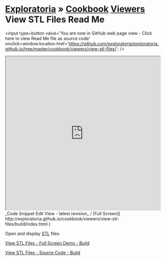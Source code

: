 [Exploratoria]( http://exploratoria.github.io ) &raquo; [Cookbook]( http://exploratoria.github.io/cookbook/ ) [Viewers]( http://exploratoria.github.io/cookbook/viewers/ )
View STL Files Read Me
===

<span style=display:none; >[You are now in GitHub source code view - click here to view Read Me file as a web page]( http://exploratoria.github.io/cookbook/viewers/view-stl-files/index.html "View file as a web page." ) </span>
<input type=button value='You are now in GitHub web page view - Click here to view Read Me file as source code' onclick=window.location.href='https://github.com/exploratoria/exploratoria.github.io/tree/master/cookbook/viewers/view-stl-files/'; />


<iframe id=view src="http://exploratoria.github.io/cookbook/code-snippet-edit-view/build/index.html#http://exploratoria.github.io/cookbook/viewers/view-stl-files/build/index.html" width=100% height=500px ></iframe>  
_Code Snippet Edit View - latest revision_ / [Full Screen]( http://exploratoria.github.io/cookbook/viewers/view-stl-files/build/index.html )


Open and display [STL]( https://en.wikipedia.org/wiki/STL_(file_format) ) files

[View STL Files - Full Screen Demo - Build]( http://exploratoria.github.io/cookbook/viewers/view-stl-files/build/index.html)  


[View STL Files  - Source Code - Build]( https://github.com/exploratoria/exploratoria.github.io/blob/master/cookbook/viewers/view-stl-files/view-stl-files-v-0-1-0.html )  
